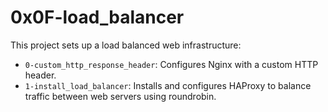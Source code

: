 # 0x0F-load_balancer

This project sets up a load balanced web infrastructure:

- `0-custom_http_response_header`: Configures Nginx with a custom HTTP header.
- `1-install_load_balancer`: Installs and configures HAProxy to balance traffic between web servers using roundrobin.
